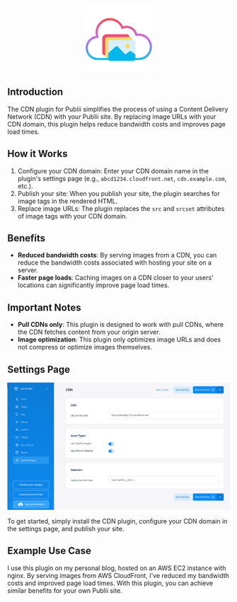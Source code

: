 <div align="center">
    <img src="thumbnail.svg" width="150" height="150" />
</div>

## Introduction

The CDN plugin for Publii simplifies the process of using a Content Delivery Network (CDN) with your Publii site. By replacing image URLs with your CDN domain, this plugin helps reduce bandwidth costs and improves page load times.

## How it Works

1. Configure your CDN domain: Enter your CDN domain name in the plugin's settings page (e.g., `abcd1234.cloudfront.net`, `cdn.example.com`, etc.).
2. Publish your site: When you publish your site, the plugin searches for image tags in the rendered HTML.
3. Replace image URLs: The plugin replaces the `src` and `srcset` attributes of image tags with your CDN domain.

## Benefits

- **Reduced bandwidth costs**: By serving images from a CDN, you can reduce the bandwidth costs associated with hosting your site on a server.
- **Faster page loads**: Caching images on a CDN closer to your users' locations can significantly improve page load times.

## Important Notes

- **Pull CDNs only**: This plugin is designed to work with pull CDNs, where the CDN fetches content from your origin server.
- **Image optimization**: This plugin only optimizes image URLs and does not compress or optimize images themselves.

## Settings Page

![CDN Settings Page](assets/publii-cdn.png)

To get started, simply install the CDN plugin, configure your CDN domain in the settings page, and publish your site.

## Example Use Case

I use this plugin on my personal blog, hosted on an AWS EC2 instance with nginx. By serving images from AWS CloudFront, I've reduced my bandwidth costs and improved page load times. With this plugin, you can achieve similar benefits for your own Publii site.
